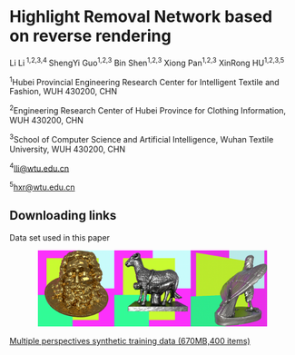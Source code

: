 # Highlight Removal Network based on reverse rendering

Li Li<sup> 1,2,3,4  </sup> ShengYi Guo<sup>1,2,3</sup>  Bin Shen<sup>1,2,3</sup>   Xiong Pan<sup>1,2,3</sup>  XinRong HU<sup>1,2,3,5 </sup>

<sup>1</sup>Hubei Provincial Engineering Research Center for Intelligent Textile and Fashion, WUH 430200, CHN

<sup>2</sup>Engineering Research Center of Hubei Province for Clothing Information, WUH 430200, CHN

<sup>3</sup>School of Computer Science and Artificial Intelligence, Wuhan Textile University, WUH 430200, CHN

<sup>4</sup>lli@wtu.edu.cn

<sup>5</sup>hxr@wtu.edu.cn





## Downloading  links

Data set used in this paper

<p align="center"><img width="80%" src="gitimg/data.png" /></p>

[Multiple perspectives synthetic training data (670MB,400 items)](https://pan.baidu.com/share/init?surl=63TQhR1undZlwJqmsWqSow)

